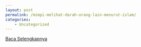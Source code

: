 ```yaml
---
layout: post
permalink: /mimpi-melihat-darah-orang-lain-menurut-islam/
categories:
    - Uncategorized
---
```


[Baca Selengkapnya](/08)